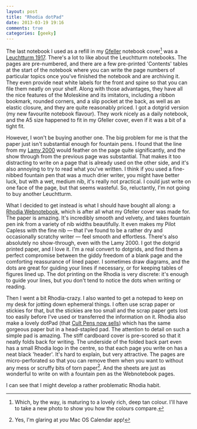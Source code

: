 ```yaml
---
layout: post
title: "Rhodia dotPad"
date: 2013-03-19 19:16
comments: true
categories: [geeky]
---
```


The last notebook I used as a refill in my [Gfeller][1] notebook cover[^1] was a [Leuchtturm 1917][2]. There's a lot to like about the Leuchtturm notebooks. The pages are pre-numbered, and there are a few pre-printed 'Contents' tables at the start of the notebook where you can write the page numbers of particular topics once you've finished the notebook and are archiving it. They even provide neat white labels for the front and spine so that you can file them neatly on your shelf. Along with those advantages, they have all the nice features of the Moleskine and its imitators, including a ribbon bookmark, rounded corners, and a slip pocket at the back, as well as an elastic closure, and they are quite reasonably priced. I got a dotgrid version (my new favourite notebook flavour). They work nicely as a daily notebook, and the A5 size happened to fit in my Gfeller cover, even if it was a bit of a tight fit.

However, I won't be buying another one. The big problem for me is that the paper just isn't substantial enough for fountain pens. I found that the line from my [Lamy 2000][3] would feather on the page quite significantly, and the show through from the previous page was substantial. That makes it too distracting to write on a page that is already used on the other side, and it's also annoying to try to read what you've written. I think if you used a fine-nibbed fountain pen that was a much drier writer, you might have better luck, but with a wet, medium nib, it's really not practical. I could just write on one face of the page, but that seems wasteful. So, reluctantly, I'm not going to buy another Leuchtturm.

What I decided to get instead is what I should have bought all along: a [Rhodia Webnotebook][4], which is after all what my Gfeller cover was made for. The paper is amazing. It's incredibly smooth and velvety, and takes fountain pen ink from a variety of nib widths beautifully. It even makes my Pilot Capless with the fine nib &mdash; that I've found to be a rather dry and occasionally scratchy writer &mdash; feel smooth and effortless. There's also absolutely no show-through, even with the Lamy 2000. I got the dotgrid printed paper, and I love it. I'm a real convert to dotgrids, and find them a perfect compromise between the giddy freedom of a blank page and the comforting reassurance of lined paper. I sometimes draw diagrams, and the dots are great for guiding your lines if necessary, or for keeping tables of figures lined up. The dot printing on the Rhodia is very discrete: it's enough to guide your lines, but you don't tend to notice the dots when writing or reading.

Then I went a bit Rhodia-crazy. I also wanted to get a notepad to keep on my desk for jotting down ephemeral things. I often use scrap paper or stickies for that, but the stickies are too small and the scrap paper gets lost too easily before I've used or transferred the information on it. Rhodia also make a lovely dotPad (that [Cult Pens now sells][5]) which has the same gorgeous paper but in a head-stapled pad. The attention to detail on such a simple pad is amazing. The stiff cardboard cover is pre-scored so that it neatly folds back for writing. The underside of the folded back part even has a small Rhodia logo in the centre, so that each page you write on has a neat black 'header'. It's hard to explain, but very attractive. The pages are micro-perforated so that you can remove them when you want to without any mess or scruffy bits of torn paper[^2]. And the sheets are just as wonderful to write on with a fountain pen as the Webnotebook pages.

I can see that I might develop a rather problematic Rhodia habit.

[^1]: Which, by the way, is maturing to a lovely rich, deep tan colour. I'll have to take a new photo to show you how the colours compare.

[^2]: Yes, I'm glaring at _you_ Mac OS Calendar app!

[1]: http://www.rousette.org.uk/blog/archives/old-and-new-but-both-classics/
[2]: http://www.leuchtturm1917.com/en
[3]: http://www.rousette.org.uk/blog/archives/lamy-2000-fountain-pen/
[4]: http://www.bloc-rhodia.com/en/page-boutique-webnotebook-collection.html
[5]: http://www.cultpens.com/acatalog/Rhodia-dotPad-Notepads.html

